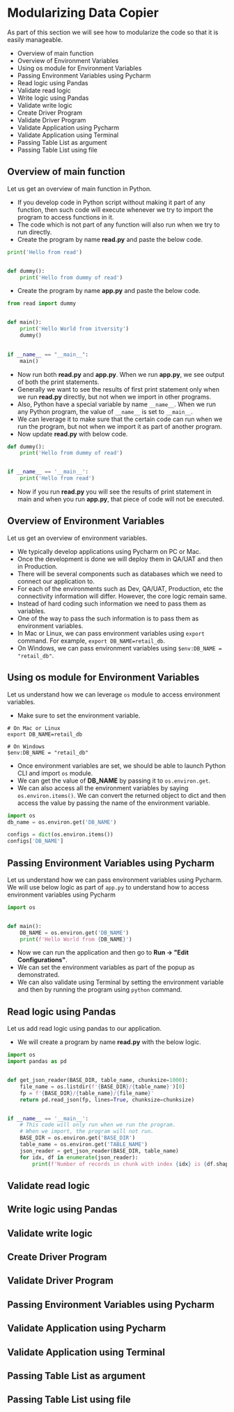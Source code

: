 # Modularizing Data Copier

As part of this section we will see how to modularize the code so that it is easily manageable.

* Overview of main function
* Overview of Environment Variables
* Using os module for Environment Variables
* Passing Environment Variables using Pycharm
* Read logic using Pandas
* Validate read logic
* Write logic using Pandas
* Validate write logic
* Create Driver Program
* Validate Driver Program
* Validate Application using Pycharm
* Validate Application using Terminal
* Passing Table List as argument
* Passing Table List using file

## Overview of main function

Let us get an overview of main function in Python.
* If you develop code in Python script without making it part of any function, then such code will execute whenever we try to import the program to access functions in it.
* The code which is not part of any function will also run when we try to run directly.
* Create the program by name **read.py** and paste the below code.

```python
print('Hello from read')


def dummy():
    print('Hello from dummy of read')
```

* Create the program by name **app.py** and paste the below code.

```python
from read import dummy


def main():
    print('Hello World from itversity')
    dummy()
    

if __name__ == "__main__":
    main()
```

* Now run both **read.py** and **app.py**. When we run **app.py**, we see output of both the print statements.
* Generally we want to see the results of first print statement only when we run **read.py** directly, but not when we import in other programs.
* Also, Python have a special variable by name `__name__`. When we run any Python program, the value of `__name__` is set to `__main__`.
* We can leverage it to make sure that the certain code can run when we run the program, but not when we import it as part of another program.
* Now update **read.py** with below code.

```python
def dummy():
    print('Hello from dummy of read')


if __name__ == '__main__':
    print('Hello from read')
```

* Now if you run **read.py** you will see the results of print statement in main and when you run **app.py**, that piece of code will not be executed.

## Overview of Environment Variables

Let us get an overview of environment variables. 
* We typically develop applications using Pycharm on PC or Mac.
* Once the development is done we will deploy them in QA/UAT and then in Production.
* There will be several components such as databases which we need to connect our application to.
* For each of the environments such as Dev, QA/UAT, Production, etc the connectivity information will differ. However, the core logic remain same.
* Instead of hard coding such information we need to pass them as variables.
* One of the way to pass the such information is to pass them as environment variables.
* In Mac or Linux, we can pass environment variables using `export` command. For example, `export DB_NAME=retail_db`.
* On Windows, we can pass environment variables using `$env:DB_NAME = "retail_db"`.

## Using os module for Environment Variables

Let us understand how we can leverage `os` module to access environment variables.

* Make sure to set the environment variable.

```shell
# On Mac or Linux
export DB_NAME=retail_db

# On Windows
$env:DB_NAME = "retail_db"
```
* Once environment variables are set, we should be able to launch Python CLI and import `os` module.
* We can get the value of **DB_NAME** by passing it to `os.environ.get`.
* We can also access all the environment variables by saying `os.environ.items()`. We can convert the returned object to dict and then access the value by passing the name of the environment variable.

```python
import os
db_name = os.environ.get('DB_NAME')

configs = dict(os.environ.items())
configs['DB_NAME']
```

## Passing Environment Variables using Pycharm

Let us understand how we can pass environment variables using Pycharm. We will use below logic as part of `app.py` to understand how to access environment variables using Pycharm

```python
import os


def main():
    DB_NAME = os.environ.get('DB_NAME')
    print(f'Hello World from {DB_NAME}')
```

* Now we can run the application and then go to **Run -> "Edit Configurations"**.
* We can set the environment variables as part of the popup as demonstrated.
* We can also validate using Terminal by setting the environment variable and then by running the program using `python` command.

## Read logic using Pandas

Let us add read logic using pandas to our application.
* We will create a program by name **read.py** with the below logic.

```python
import os
import pandas as pd


def get_json_reader(BASE_DIR, table_name, chunksize=1000):
    file_name = os.listdir(f'{BASE_DIR}/{table_name}')[0]
    fp = f'{BASE_DIR}/{table_name}/{file_name}'
    return pd.read_json(fp, lines=True, chunksize=chunksize)


if __name__ == '__main__':
    # This code will only run when we run the program.
    # When we import, the program will not run.
    BASE_DIR = os.environ.get('BASE_DIR')
    table_name = os.environ.get('TABLE_NAME')
    json_reader = get_json_reader(BASE_DIR, table_name)
    for idx, df in enumerate(json_reader):
        print(f'Number of records in chunk with index {idx} is {df.shape[0]}')
```

## Validate read logic


## Write logic using Pandas


## Validate write logic
## Create Driver Program
## Validate Driver Program
## Passing Environment Variables using Pycharm
## Validate Application using Pycharm
## Validate Application using Terminal
## Passing Table List as argument
## Passing Table List using file
